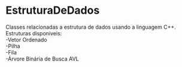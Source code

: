 # EstruturaDeDados
Classes relacionadas a estrutura de dados usando a linguagem C++.<br />
Estruturas disponiveis:<br />
  -Vetor Ordenado<br />
  -Pilha<br />
  -Fila<br />
  -Árvore Binária de Busca AVL<br />
